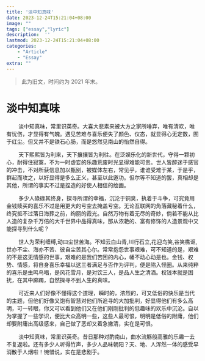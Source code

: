 ```yaml
---
title: '淡中知真味'
date: 2023-12-24T15:21:04+08:00
image: ""
tags: ["essay","lyric"]
description:  ''
lastmod: 2023-12-24T15:21:04+08:00
categories: 	
    - "Article"
    - "Essay"
extra: ""
---
```


> 此为旧文，时间约为 2021 年末。

# 淡中知真味

$\qquad$淡中知真味，常里识英奇。大喜大悲素来被大方之家所唾弃，唯有清欢，唯有忧伤，才显得有气魄。遇见苦难与喜乐便失了颜色、仪态，就显得心无定数，囿于红尘。但又并不是铁石心肠，而是悠然见南山的怡然自得。

$\qquad$天下熙熙皆为利来，天下攘攘皆为利往。在泛娱乐化的新世代，守得一颗初心，耐得住寂寞，不为一时虚妄的乐趣荒废时光显得难能可贵。世人皆醉迷于感官的冲击，不对所获信息加以甄别，被媒体左右，常见乎，谁谁受难于某，于是乎，群起而攻之，以好显得是多么正义，甚至以此邀功。但尔等不知道的罢，真相却是其他，所谓的事实不过是捏造的好使人相信的绘画。

$\qquad$多少人碌碌其终身，探寻所谓的幸福，沉沦于铜臭，执着于斗争，可究竟用金钱赎买的喜乐不过是用更大的亏空去掩盖亏空。无论互联网的角落藏秘着什么，终究抵不过落日海葬之前，绚丽的霞光。自然万物有着无尽的奇妙，倘若不能从比人造的复杂千万倍的大千世界中品得真味，那从浓艳的、富有修饰的人造景观中又能探寻到什么呢？

$\qquad$世人为荣利缠缚,动曰尘世苦海。不知云白山青,川行石立,花迎鸟笑,谷笑樵讴,世亦不尘、海亦不苦、彼自尘苦其心尔。常常抱怨世事艰难，可不知道的是，艰难的不是这无情感的世事，艰难的是我们苦困的内心，幡不动心动是也。金钱、权势、情感，将自身喜乐幸福以这三者满足与否作为评判，便是陷入怪圈。从来纯粹的喜乐是虫鸣鸟唱，是风花雪月，是对饮三人，是品人生之清酒。权钱本就是困扰，在其中踯躅，自然探寻不到人生的真味。

$\qquad$可近来人们好像不懂得这个道理，瞬时的，浓烈的，可又低俗的快乐是当代的主题，但他们好像又饱有智慧对他们所追寻的大加批判，好显得他们有多么高明，可一转眼，你又可以看到他们又在他们刚刚批判的低趣味的欢乐中沉沦。自以为掌握了一些学识，便比大众高明一些，这些人最可恨，明明是低俗的附庸，他们却要附庸出高级感来，自己做了恶却又着急撇清，实在是可恨。

$\qquad$淡中知真味，常里识英奇。昔日那种对酌南山，曲水流觞般高雅的乐趣一去不复返啦。还有多少人听得竹声，多少人品味朝阳？天、地、人浑然一体的感受早消散于人烟啦！惋惜说，实在是悲剧乎。
